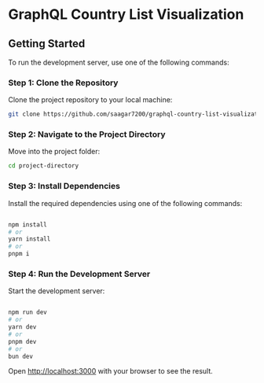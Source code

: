 # GraphQL Country List Visualization  

## Getting Started  

To run the development server, use one of the following commands: 

### Step 1: Clone the Repository  
Clone the project repository to your local machine:  

```bash
git clone https://github.com/saagar7200/graphql-country-list-visualization-nextjs.git
```

### Step 2: Navigate to the Project Directory
Move into the project folder:

```bash
cd project-directory
```
### Step 3: Install Dependencies
Install the required dependencies using one of the following commands:

```bash

npm install
# or
yarn install
# or
pnpm i

```

### Step 4: Run the Development Server
Start the development server:

```bash

npm run dev
# or
yarn dev
# or
pnpm dev
# or
bun dev
```

Open [http://localhost:3000](http://localhost:3000) with your browser to see the result.

